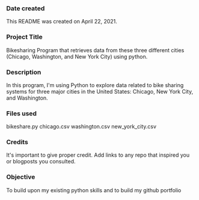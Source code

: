 ### Date created
This README was created on April 22, 2021.

### Project Title
Bikesharing Program that retrieves data from these three different cities (Chicago, Washington, and New York City) using python.

### Description
In this program, I'm using Python to explore data related to bike sharing systems for three major cities in the United States: Chicago, New York City, and Washington. 

### Files used
bikeshare.py
chicago.csv 
washington.csv
new_york_city.csv

### Credits
It's important to give proper credit. Add links to any repo that inspired you or blogposts you consulted.

### Objective 
To build upon my existing python skills and to build my github portfolio

